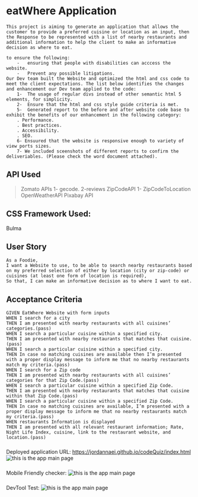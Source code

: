 # eatWhere Application
```
This project is aiming to generate an application that allows the customer to provide a preferred cuisine or location as an input, then the Response to be represented with a list of nearby restaurants and additional information to help the client to make an informative decision as where to eat.   

to ensure the following:
    -	ensuring that people with disabilities can acccess the website.
    -	Prevent any possible litigations.
Our Dev team built the Website and optimized the html and css code to meet the client expectations. The list below identifies the changes and enhancement our Dev team applied to the code:
    1-	The usage of regular divs instead of other semantic html 5 elements, for simplicity.
    2-	Ensure that the html and css style guide criteria is met.
    5-	Generated report to the before and after website code base to exhibit the benefits of our enhancement in the following category:
    . Performance.
    . Best practices.
    . Accessibility.
    . SEO.
    6- Ensuured that the website is responsive enough to variety of view ports sizes.
    7- We included sceenshots of different reports to confirm the deliveriables. (Please check the word document attached).

```
## API Used
> Zomato APIs
  1- gecode.
  2-reviews
> ZipCodeAPI
  1- ZipCodeToLocation
> OpenWeatherAPI
> Pixabay API

## CSS Framework Used:
Bulma

## User Story

```
As a Foodie,
I want a Website to use, to be able to search nearby restaurants based on my preferred selection of either by location (city or zip-code) or cuisines (at least one form of location is required),
So that, I can make an informative decision as to where I want to eat.

```

## Acceptance Criteria

```
GIVEN EatWhere Website with form inputs
WHEN I search for a city
THEN I am presented with nearby restaurants with all cuisines’ categories.(pass)
WHEN I search a particular cuisine within a specified city.
THEN I am presented with nearby restaurants that matches that cuisine.(pass)
WHEN I search a particular cuisine within a specified city.
THEN In case no matching cuisines are available then I’m presented with a proper display message to inform me that no nearby restaurants match my criteria.(pass)
WHEN I search for a Zip code
THEN I am presented with nearby restaurants with all cuisines’ categories for that Zip Code.(pass)
WHEN I search a particular cuisine within a specified Zip Code.
THEN I am presented with nearby restaurants that matches that cuisine within that Zip Code.(pass)
WHEN I search a particular cuisine within a specified Zip Code.
THEN In case no matching cuisines are available, I’m presented with a proper display message to inform me that no nearby restaurants match my criteria.(pass)
WHEN restaurants Information is displayed
THEN I am presented with all relevant restaurant information; Rate, Night Life Index, cuisine, link to the restaurant website, and location.(pass)

```
###
Deployed application URL: https://jordannaei.github.io/codeQuiz/index.html
<img src="img/app.PNG" alt= "this is the app main page">

###
Mobile Friendly checker:
<img src="MobileFriedlyTest.PNG" alt= "this is the app main page">

###
DevTool Test:
<img src="devToolTest.PNG" alt= "this is the app main page">



